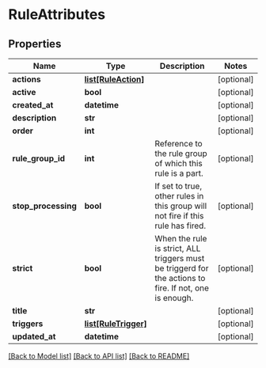 # RuleAttributes

## Properties
Name | Type | Description | Notes
------------ | ------------- | ------------- | -------------
**actions** | [**list[RuleAction]**](RuleAction.md) |  | [optional] 
**active** | **bool** |  | [optional] 
**created_at** | **datetime** |  | [optional] 
**description** | **str** |  | [optional] 
**order** | **int** |  | [optional] 
**rule_group_id** | **int** | Reference to the rule group of which this rule is a part. | [optional] 
**stop_processing** | **bool** | If set to true, other rules in this group will not fire if this rule has fired. | [optional] 
**strict** | **bool** | When the rule is strict, ALL triggers must be triggerd for the actions to fire. If not, one is enough. | [optional] 
**title** | **str** |  | [optional] 
**triggers** | [**list[RuleTrigger]**](RuleTrigger.md) |  | [optional] 
**updated_at** | **datetime** |  | [optional] 

[[Back to Model list]](../README.md#documentation-for-models) [[Back to API list]](../README.md#documentation-for-api-endpoints) [[Back to README]](../README.md)


